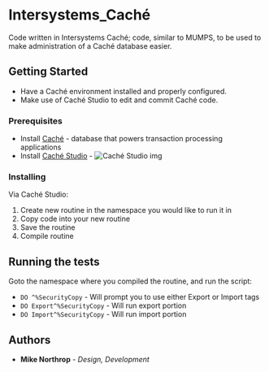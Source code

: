 # Intersystems_Caché
Code written in Intersystems Caché; code, similar to MUMPS, to be used to make administration of a Caché database easier. 

## Getting Started
* Have a Caché environment installed and properly configured.
* Make use of Caché Studio to edit and commit Caché code.

### Prerequisites
* Install [Caché](https://www.intersystems.com/products/cache/) - database that powers transaction processing applications
* Install [Caché Studio](https://download.intersystems.com/download/login.csp) - 
![Caché Studio img](http://docs.intersystems.com/latest/csp/docbook/images/gstd_studiodiagram.png)

### Installing
Via Caché Studio:
1. Create new routine in the namespace you would like to run it in
2. Copy code into your new routine
3. Save the routine
4. Compile routine

## Running the tests
Goto the namespace where you compiled the routine, and run the script:
* ```DO ^%SecurityCopy``` - Will prompt you to use either Export or Import tags
* ```DO Export^%SecurityCopy``` - Will run export portion
* ```DO Import^%SecurityCopy``` - Will run import portion

## Authors
* **Mike Northrop** - *Design, Development*
